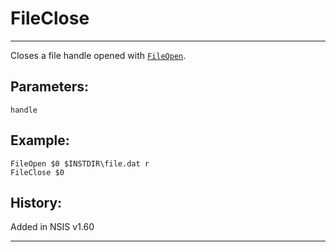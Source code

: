 # FileClose

---

Closes a file handle opened with [`FileOpen`][1].

## Parameters:

    handle

## Example:

	FileOpen $0 $INSTDIR\file.dat r
	FileClose $0

## History:

Added in NSIS v1.60

---

[1]: FileOpen.markdown